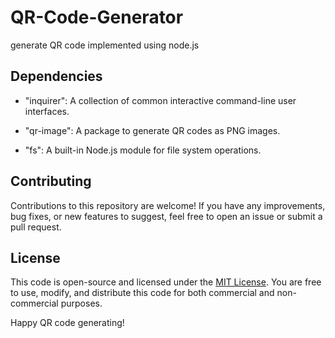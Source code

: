 # QR-Code-Generator
generate QR code implemented using node.js

## Dependencies

- "inquirer": A collection of common interactive command-line user interfaces.

- "qr-image": A package to generate QR codes as PNG images.

- "fs": A built-in Node.js module for file system operations.

## Contributing

Contributions to this repository are welcome! If you have any improvements, bug fixes, or new features to suggest, feel free to open an issue or submit a pull request.

## License

This code is open-source and licensed under the [MIT License](LICENSE). You are free to use, modify, and distribute this code for both commercial and non-commercial purposes.

Happy QR code generating!
